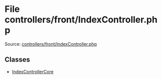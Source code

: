 File controllers/front/IndexController.php
=========

Source: [controllers/front/IndexController.php](https://github.com/PrestaShop/PrestaShop/blob/1.5.6.2/controllers/front/IndexController.php)


Classes
-------

* [IndexControllerCore](class.IndexControllerCore.md)

